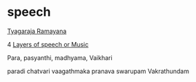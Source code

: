 # speech

[Tyagaraja Ramayana](https://www.youtube.com/watch?v=tpe2uvuLWJU)

4 [Layers of speech or Music](https://youtu.be/tpe2uvuLWJU?t=687)

Para, pasyanthi, madhyama, Vaikhari

paradi chatvari vaagathmaka pranava swarupam Vakrathundam
